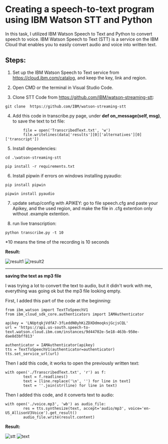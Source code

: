 # Creating a speech-to-text program using IBM Watson STT and Python

In this task, I utilized IBM Watson Speech to Text and Python to convert speech to voice. IBM Watson Speech to Text (STT) is a service on the IBM Cloud that enables you to easily convert audio and voice into written text.

## **Steps:**

1. Set up the IBM Watson Speech to Text service from https://cloud.ibm.com/catalog, and keep the key, link and region.

2. Open CMD or the terminal in Visual Studio Code.

3. Clone STT Code from https://github.com/IBM/watson-streaming-stt:
```
git clone  https://github.com/IBM/watson-streaming-stt
```

4. Add this code in transcribe.py page, under **def on_message(self, msg)**, to save the text to txt file:
```
        file = open('TranscribedText.txt', 'w')
        file.writelines(data['results'][0]['alternatives'][0]['transcript'])
```

5.  Install dependencies:
``` 
cd .\watson-streaming-stt
```
```
pip install -r requirements.txt
```

6. Install pipwin if errors on windows installing pyaudio: 
```
pip install pipwin
```
```
pipwin install pyaudio
```

7. update setup/config with APIKEY: go to file speech.cfg and paste your Apikey, and the used region, and make the file in .cfg extention only without .example extention.

8. run live transcription: 
```
python transcribe.py -t 10
```
*10 means the time of the recording is 10 seconds


**Result:**

![result1](https://user-images.githubusercontent.com/85819577/125170189-69304280-e1b6-11eb-8f26-4afc6212287b.png)
![result2](https://user-images.githubusercontent.com/85819577/125170192-6b929c80-e1b6-11eb-9828-4850af0f3738.png)




________________________________________________________________________________________________________________




**saving the text as mp3 file**

I was trying a lot to convert the text to audio, but it didn't work with me, everything was going ok but the mp3 file looking empty.

First, I added this part of the code at the beginning:

```
from ibm_watson import TextToSpeechV1
from ibm_cloud_sdk_core.authenticators import IAMAuthenticator
```
```
apikey = 'LNUptqkjVdfA7-3fLeddN0yhKiZDXDdmoqksjGcjsCQL'
url = 'https://api.us-south.speech-to-text.watson.cloud.ibm.com/instances/9d44702e-5e18-463b-950e-dae8d3bff813'        
```
```
authenticator = IAMAuthenticator(apikey)
tts = TextToSpeechV1(authenticator=authenticator)
tts.set_service_url(url) 
```

Then I add this code, it works to open the previously written text:
```
with open('./TranscribedText.txt', 'r') as f:
        text = f.readlines()
        text = [line.replace('\n', '') for line in text]
        text = ''.join(str(line) for line in text)
```

Then I added this code, and it converts text to audio:
```
with open('./voice.mp3', 'wb') as audio_file:
        res = tts.synthesize(text, accept='audio/mp3', voice='en-US_AllisonV3Voice').get_result()
        audio_file.write(result.content)
```


**Result:**


![stt](https://user-images.githubusercontent.com/85819577/126882386-77e6222f-374c-44ee-a84e-0a66cecf851e.png)
![text](https://user-images.githubusercontent.com/85819577/126882392-1b16c19f-25d8-4946-9e03-bba946df5231.png)

